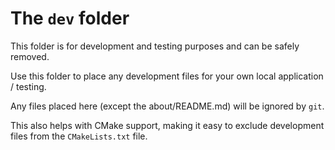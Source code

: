 # The `dev` folder

This folder is for development and testing purposes and can be safely removed.

Use this folder to place any development files for your own local application / testing.

Any files placed here (except the about/README.md) will be ignored by `git`.

 This also helps with CMake support, making it easy to exclude development files from the `CMakeLists.txt` file.
